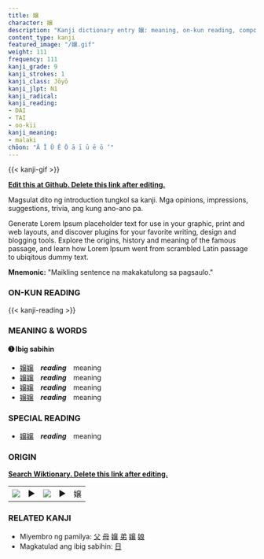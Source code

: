 ```yaml
---
title: 嬢
character: 嬢
description: "Kanji dictionary entry 嬢: meaning, on-kun reading, compounds, origin, related kanji"
content_type: kanji
featured_image: "/嬢.gif"
weight: 111
frequency: 111
kanji_grade: 9
kanji_strokes: 1
kanji_class: Jōyō
kanji_jlpt: N1
kanji_radical: 
kanji_reading: 
- DAI
- TAI
- oo-kii
kanji_meaning:
- malaki
chōon: "Ā Ī Ū Ē Ō ā ī ū ē ō ’"
---
```

[//]: # (Don't edit the line below. Kanji animated GIF code is automatically generated.)
{{< kanji-gif >}}

[//]: # (Edit below this line.)

**[Edit this at Github. Delete this link after editing.](https://github.com/tim0g/tim/tree/main/content/kanji/嬢/index.md)**

Magsulat dito ng introduction tungkol sa kanji. Mga opinions, impressions, suggestions, trivia, ang kung ano-ano pa.

Generate Lorem Ipsum placeholder text for use in your graphic, print and web layouts, and discover plugins for your favorite writing, design and blogging tools. Explore the origins, history and meaning of the famous passage, and learn how Lorem Ipsum went from scrambled Latin passage to ubiqitous dummy text.
 
**Mnemonic:** "Maikling sentence na makakatulong sa pagsaulo."

### ON-KUN READING

[//]: # (Don't edit the line below. ON-KUN READING code is automatically generated.)
{{< kanji-reading >}}

### MEANING & WORDS

#### ➊ **Ibig sabihin**
  - [嬢](../嬢)[嬢](../嬢)　***reading***　meaning
  - [嬢](../嬢)[嬢](../嬢)　***reading***　meaning
  - [嬢](../嬢)[嬢](../嬢)　***reading***　meaning
  - [嬢](../嬢)[嬢](../嬢)　***reading***　meaning

### SPECIAL READING
  - [嬢](../嬢)[嬢](../嬢)　***reading***　meaning

### ORIGIN

**[Search Wiktionary. Delete this link after editing.](https://wiktionary.org/wiki/嬢)**
<table class="kanji-table"><tr><td>
<img src="60px-嬢-bronze.svg.png">
</td><td>▶</td><td>
<img src="60px-嬢-oracle.svg.png">
</td><td>▶</td>
<td class="kanji-origin">嬢</td>
</tr></table>

### RELATED KANJI
- Miyembro ng pamilya: [父](../父) [母](../母) [嬢](../嬢) [弟](../弟) [嬢](../嬢) [娘](../娘)
- Magkatulad ang ibig sabihin: [日](../日)
